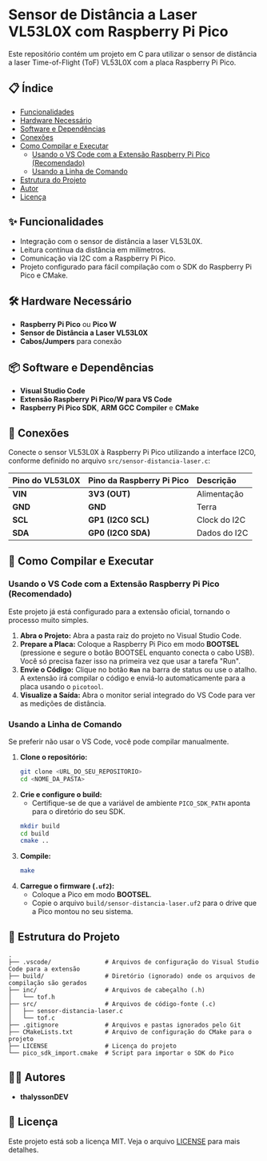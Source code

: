 # Sensor de Distância a Laser VL53L0X com Raspberry Pi Pico

Este repositório contém um projeto em C para utilizar o sensor de distância a laser Time-of-Flight (ToF) VL53L0X com a placa Raspberry Pi Pico.
## 📋 Índice

- [Funcionalidades](#-funcionalidades)
- [Hardware Necessário](#-hardware-necessário)
- [Software e Dependências](#-software-e-dependências)
- [Conexões](#-conexões)
- [Como Compilar e Executar](#-como-compilar-e-executar)
  - [Usando o VS Code com a Extensão Raspberry Pi Pico (Recomendado)](#usando-o-vs-code-com-a-extensão-raspberry-pi-pico-recomendado)
  - [Usando a Linha de Comando](#usando-a-linha-de-comando)
- [Estrutura do Projeto](#-estrutura-do-projeto)
- [Autor](#-autor)
- [Licença](#-licença)

## ✨ Funcionalidades

-   Integração com o sensor de distância a laser VL53L0X.
-   Leitura contínua da distância em milímetros.
-   Comunicação via I2C com a Raspberry Pi Pico.
-   Projeto configurado para fácil compilação com o SDK do Raspberry Pi Pico e CMake.

## 🛠️ Hardware Necessário

-   **Raspberry Pi Pico** ou **Pico W**
-   **Sensor de Distância a Laser VL53L0X**
-   **Cabos/Jumpers** para conexão

## 📦 Software e Dependências

-   **Visual Studio Code**
-   **Extensão Raspberry Pi Pico/W para VS Code**
-   **Raspberry Pi Pico SDK**, **ARM GCC Compiler** e **CMake**

## 🔌 Conexões

Conecte o sensor VL53L0X à Raspberry Pi Pico utilizando a interface I2C0, conforme definido no arquivo `src/sensor-distancia-laser.c`:

| Pino do VL53L0X | Pino da Raspberry Pi Pico | Descrição        |
| :-------------- | :------------------------ | :--------------- |
| **VIN** | **3V3 (OUT)**   | Alimentação      |
| **GND** | **GND**        | Terra            |
| **SCL** | **GP1 (I2C0 SCL)**  | Clock do I2C     |
| **SDA** | **GP0 (I2C0 SDA)** | Dados do I2C     |

## 🚀 Como Compilar e Executar

### Usando o VS Code com a Extensão Raspberry Pi Pico (Recomendado)

Este projeto já está configurado para a extensão oficial, tornando o processo muito simples.

1.  **Abra o Projeto:** Abra a pasta raiz do projeto no Visual Studio Code.
2.  **Prepare a Placa:** Coloque a Raspberry Pi Pico em modo **BOOTSEL** (pressione e segure o botão BOOTSEL enquanto conecta o cabo USB). Você só precisa fazer isso na primeira vez que usar a tarefa "Run".
3.  **Envie o Código:** Clique no botão **`Run`** na barra de status ou use o atalho. A extensão irá compilar o código e enviá-lo automaticamente para a placa usando o `picotool`.
6.  **Visualize a Saída:** Abra o monitor serial integrado do VS Code para ver as medições de distância.

### Usando a Linha de Comando

Se preferir não usar o VS Code, você pode compilar manualmente.

1.  **Clone o repositório:**
    ```bash
    git clone <URL_DO_SEU_REPOSITORIO>
    cd <NOME_DA_PASTA>
    ```
2.  **Crie e configure o build:**
    * Certifique-se de que a variável de ambiente `PICO_SDK_PATH` aponta para o diretório do seu SDK.
    ```bash
    mkdir build
    cd build
    cmake ..
    ```
3.  **Compile:**
    ```bash
    make
    ```
4.  **Carregue o firmware (`.uf2`):**
    -   Coloque a Pico em modo **BOOTSEL**.
    -   Copie o arquivo `build/sensor-distancia-laser.uf2` para o drive que a Pico montou no seu sistema.

## 📂 Estrutura do Projeto

```
.
├── .vscode/               # Arquivos de configuração do Visual Studio Code para a extensão
├── build/                 # Diretório (ignorado) onde os arquivos de compilação são gerados
├── inc/                   # Arquivos de cabeçalho (.h)
│   └── tof.h
├── src/                   # Arquivos de código-fonte (.c)
│   ├── sensor-distancia-laser.c
│   └── tof.c
├── .gitignore             # Arquivos e pastas ignorados pelo Git
├── CMakeLists.txt         # Arquivo de configuração do CMake para o projeto
├── LICENSE                # Licença do projeto
└── pico_sdk_import.cmake  # Script para importar o SDK do Pico
```

## 👨‍💻 Autores

-   **thalyssonDEV**
## 📄 Licença

Este projeto está sob a licença MIT. Veja o arquivo [LICENSE](LICENSE) para mais detalhes.

